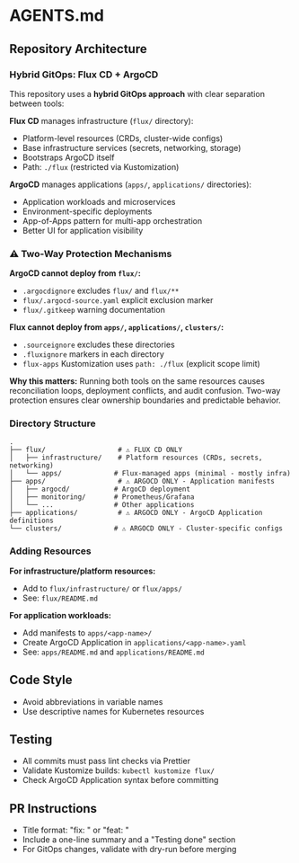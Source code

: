 # AGENTS.md

## Repository Architecture

### Hybrid GitOps: Flux CD + ArgoCD

This repository uses a **hybrid GitOps approach** with clear separation between tools:

**Flux CD** manages infrastructure (`flux/` directory):
- Platform-level resources (CRDs, cluster-wide configs)
- Base infrastructure services (secrets, networking, storage)
- Bootstraps ArgoCD itself
- Path: `./flux` (restricted via Kustomization)

**ArgoCD** manages applications (`apps/`, `applications/` directories):
- Application workloads and microservices
- Environment-specific deployments
- App-of-Apps pattern for multi-app orchestration
- Better UI for application visibility

### ⚠️ Two-Way Protection Mechanisms

**ArgoCD cannot deploy from `flux/`:**
- `.argocdignore` excludes `flux/` and `flux/**`
- `flux/.argocd-source.yaml` explicit exclusion marker
- `flux/.gitkeep` warning documentation

**Flux cannot deploy from `apps/`, `applications/`, `clusters/`:**
- `.sourceignore` excludes these directories
- `.fluxignore` markers in each directory
- `flux-apps` Kustomization uses `path: ./flux` (explicit scope limit)

**Why this matters:**
Running both tools on the same resources causes reconciliation loops, deployment conflicts, and audit confusion. Two-way protection ensures clear ownership boundaries and predictable behavior.

### Directory Structure

```
.
├── flux/                  # ⚠️ FLUX CD ONLY
│   ├── infrastructure/    # Platform resources (CRDs, secrets, networking)
│   └── apps/             # Flux-managed apps (minimal - mostly infra)
├── apps/                  # ⚠️ ARGOCD ONLY - Application manifests
│   ├── argocd/           # ArgoCD deployment
│   ├── monitoring/       # Prometheus/Grafana
│   └── ...               # Other applications
├── applications/          # ⚠️ ARGOCD ONLY - ArgoCD Application definitions
└── clusters/             # ⚠️ ARGOCD ONLY - Cluster-specific configs
```

### Adding Resources

**For infrastructure/platform resources:**
- Add to `flux/infrastructure/` or `flux/apps/`
- See: `flux/README.md`

**For application workloads:**
- Add manifests to `apps/<app-name>/`
- Create ArgoCD Application in `applications/<app-name>.yaml`
- See: `apps/README.md` and `applications/README.md`

## Code Style

- Avoid abbreviations in variable names
- Use descriptive names for Kubernetes resources

## Testing

- All commits must pass lint checks via Prettier
- Validate Kustomize builds: `kubectl kustomize flux/`
- Check ArgoCD Application syntax before committing

## PR Instructions

- Title format: "fix: <short description>" or "feat: <description>"
- Include a one-line summary and a "Testing done" section
- For GitOps changes, validate with dry-run before merging
